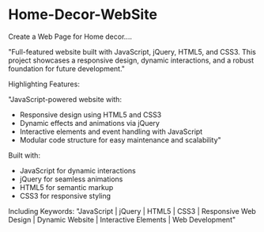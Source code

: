 # Home-Decor-WebSite
Create a Web Page for Home decor....

"Full-featured website built with JavaScript, jQuery, HTML5, and CSS3. This project showcases a responsive design, dynamic interactions, and a robust foundation for future development."

Highlighting Features:

"JavaScript-powered website with:

- Responsive design using HTML5 and CSS3
- Dynamic effects and animations via jQuery
- Interactive elements and event handling with JavaScript
- Modular code structure for easy maintenance and scalability"

Built with:
- JavaScript for dynamic interactions
- jQuery for seamless animations
- HTML5 for semantic markup
- CSS3 for responsive styling


Including Keywords:
"JavaScript | jQuery | HTML5 | CSS3 | Responsive Web Design | Dynamic Website | Interactive Elements | Web Development"
